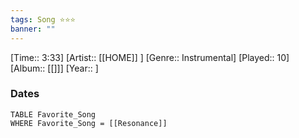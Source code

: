 ```yaml
---
tags: Song ⭐⭐⭐ 
banner: ""
---
```

[Time:: 3:33]
[Artist:: [[HOME]] ]
[Genre:: Instrumental]
[Played:: 10]
[Album:: [[]]]
[Year:: ]
### Dates
````dataview
TABLE Favorite_Song
WHERE Favorite_Song = [[Resonance]]
````